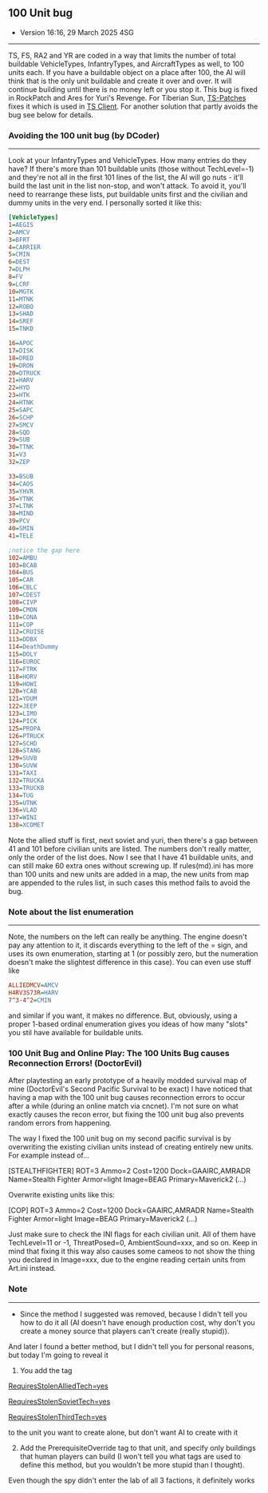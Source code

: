 100 Unit bug
---
- Version  16:16, 29 March 2025‎ 4SG

---
TS, FS, RA2 and YR are coded in a way that limits the number of total buildable VehicleTypes, InfantryTypes, and AircraftTypes as well, to 100 units each. If you have a buildable object on a place after 100, the AI will think that is the only unit buildable and create it over and over. It will continue building until there is no money left or you stop it. This bug is fixed in RockPatch and Ares for Yuri's Revenge. For Tiberian Sun, [TS-Patches](https://github.com/CnCNet/ts-patches) fixes it which is used in [TS Client](https://www.moddb.com/mods/tiberian-sun-client). For another solution that partly avoids the bug see below for details.

### Avoiding the 100 unit bug (by DCoder)

---
Look at your InfantryTypes and VehicleTypes. How many entries do they have? If there's more than 101 buildable units (those without TechLevel=-1) and they're not all in the first 101 lines of the list, the AI will go nuts - it'll build the last unit in the list non-stop, and won't attack. To avoid it, you'll need to rearrange these lists, put buildable units first and the civilian and dummy units in the very end. I personally sorted it like this:

```ini
[VehicleTypes]
1=AEGIS
2=AMCV
3=BFRT
4=CARRIER
5=CMIN
6=DEST
7=DLPH
8=FV
9=LCRF
10=MGTK
11=MTNK
12=ROBO
13=SHAD
14=SREF
15=TNKD

16=APOC
17=DISK
18=DRED
19=DRON
20=DTRUCK
21=HARV
22=HYD
23=HTK
24=HTNK
25=SAPC
26=SCHP
27=SMCV
28=SQD
29=SUB
30=TTNK
31=V3
32=ZEP

33=BSUB
34=CAOS
35=YHVR
36=YTNK
37=LTNK
38=MIND
39=PCV
40=SMIN
41=TELE

;notice the gap here
102=AMBU
103=BCAB
104=BUS
105=CAR
106=CBLC
107=CDEST
108=CIVP
109=CMON
110=CONA
111=COP
112=CRUISE
113=DDBX
114=DeathDummy
115=DOLY
116=EUROC
117=FTRK
118=HORV
119=HOWI
120=YCAB
121=YDUM
122=JEEP
123=LIMO
124=PICK
125=PROPA
126=PTRUCK
127=SCHD
128=STANG
129=SUVB
130=SUVW
131=TAXI
132=TRUCKA
133=TRUCKB
134=TUG
135=UTNK
136=VLAD
137=WINI
138=XCOMET
```

Note the allied stuff is first, next soviet and yuri, then there's a gap between 41 and 101 before civilian units are listed. The numbers don't really matter, only the order of the list does. Now I see that I have 41 buildable units, and can still make 60 extra ones without screwing up. If rules(md).ini has more than 100 units and new units are added in a map, the new units from map are appended to the rules list, in such cases this method fails to avoid the bug.

### Note about the list enumeration

---
Note, the numbers on the left can really be anything. The engine doesn't pay any attention to it, it discards everything to the left of the = sign, and uses its own enumeration, starting at 1 (or possibly zero, but the numeration doesn't make the slightest difference in this case). You can even use stuff like

```ini
ALLIEDMCV=AMCV
H4RV3S73R=HARV
7^3-4^2=CMIN
```

and similar if you want, it makes no difference. But, obviously, using a proper 1-based ordinal enumeration gives you ideas of how many "slots" you stil have available for buildable units.

### 100 Unit Bug and Online Play: The 100 Units Bug causes Reconnection Errors! (DoctorEvil)
After playtesting an early prototype of a heavily modded survival map of mine (DoctorEvil's Second Pacific Survival to be exact) I have noticed that having a map with the 100 unit bug causes reconnection errors to occur after a while (during an online match via cncnet). I'm not sure on what exactly causes the recon error, but fixing the 100 unit bug also prevents random errors from happening.

The way I fixed the 100 unit bug on my second pacific survival is by overwriting the existing civilian units instead of creating entirely new units. For example instead of...

[STEALTHFIGHTER] ROT=3 Ammo=2 Cost=1200 Dock=GAAIRC,AMRADR Name=Stealth Fighter Armor=light Image=BEAG Primary=Maverick2 (...)

Overwrite existing units like this:

[COP] ROT=3 Ammo=2 Cost=1200 Dock=GAAIRC,AMRADR Name=Stealth Fighter Armor=light Image=BEAG Primary=Maverick2 (...)

Just make sure to check the INI flags for each civilian unit. All of them have TechLevel=11 or -1, ThreatPosed=0, AmbientSound=xxx, and so on. Keep in mind that fixing it this way also causes some cameos to not show the thing you declared in Image=xxx, due to the engine reading certain units from Art.ini instead.

### Note

---
- Since the method I suggested was removed, because I didn't tell you how to do it all (AI doesn't have enough production cost, why don't you create a money source that players can't create (really stupid)).

And later I found a better method, but I didn't tell you for personal reasons, but today I'm going to reveal it

1. You add the tag

[RequiresStolenAlliedTech=yes](https://modenc.renegadeprojects.com/RequiresStolenAlliedTech)

[RequiresStolenSovietTech=yes](https://modenc.renegadeprojects.com/RequiresStolenSovietTech)

[RequiresStolenThirdTech=yes](https://modenc.renegadeprojects.com/RequiresStolenThirdTech)

to the unit you want to create alone, but don't want AI to create with it

2. Add the PrerequisiteOverride tag to that unit, and specify only buildings that human players can build (I won't tell you what tags are used to define this method, but you wouldn't be more stupid than I thought).

Even though the spy didn't enter the lab of all 3 factions, it definitely works